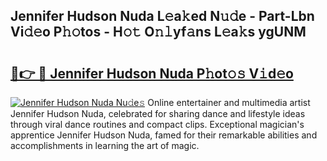 ## Jennifer Hudson Nuda L𝚎a𝚔ed N𝚞𝚍e - Part-Lbn Vi𝚍𝚎o P𝚑𝚘tos - H𝚘𝚝 O𝚗𝚕yf𝚊ns L𝚎a𝚔s ygUNM

# <h2><a href="http://kfc4zh.oniu.top/?m=Jennifer+Hudson+Nuda">🔗👉 🔴 Jennifer Hudson Nuda P𝚑ot𝚘𝚜 V𝚒d𝚎o</a></h2>

[![Jennifer Hudson Nuda Nu𝚍e𝚜](https://i.imgur.com/0qMVB7G.gif)](http://kfc4zh.oniu.top/?m=Jennifer+Hudson+Nuda)
Online entertainer and multimedia artist Jennifer Hudson Nuda, celebrated for sharing dance and lifestyle ideas through viral dance routines and compact clips. Exceptional magician's apprentice Jennifer Hudson Nuda, famed for their remarkable abilities and accomplishments in learning the art of magic.  
